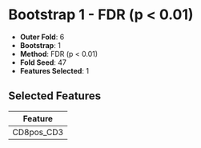 # Bootstrap 1 - FDR (p < 0.01)

- **Outer Fold**: 6
- **Bootstrap**: 1
- **Method**: FDR (p < 0.01)
- **Fold Seed**: 47
- **Features Selected**: 1

## Selected Features

| Feature |
|---------|
| CD8pos_CD3 |
